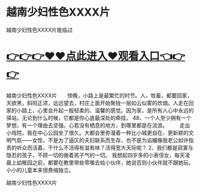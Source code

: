 # 越南少妇性色XXXX片
越南少妇性色XXXX片能临过

# <a href="https://github.com/clnnews/qxgge/issues/2">👉👉👉♥♥点此进入♥观看入口👈👉👉</a>

越南少妇性色XXXX片　　傍晚，小路上是最繁忙的时节。人，牲畜，都要回家，天欲黑，斜阳正浓，远远望去，村庄上面开始聚拢一层如云似雾的炊烟。人走在回家的小路上，心里会升起一股轻柔的、温馨的感觉。因为家，是所有人心中永远的驿站，无论到什么时候，它都是你心底最深处的牵挂。
	48、一个人至少拥有一个梦想，有一个理由去坚强。心若没有栖息的地方，到哪里都是在流浪。
　　走出小戏院，我在中心公园坐了很久。大都会里弥漫着一种比小城更自在、更新颖的文明气氛——女性，不是为了逼仄的夫妇联系而生存，也不是为谄媚像我老公如许指责的听众而活着。干什么不活得有滋有味？活得宽大天际呢？
	2、我们都是寂寞与隐忍的孩子，不顾一切的做着孩子气的一切。
我想起四岁多的小表侄女，每天凌晨上幼稚园之前，都要在教里带些零嘴去给小伙伴，她说否则小伙伴就不跟她玩。小小的儿童本来很畏缩独立。

越南少妇性色XXXX片
